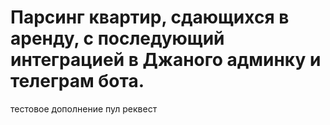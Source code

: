 # Парсинг квартир, сдающихся в аренду, с последующий интеграцией в Джаного админку и телеграм бота.
тестовое дополнение пул реквест 